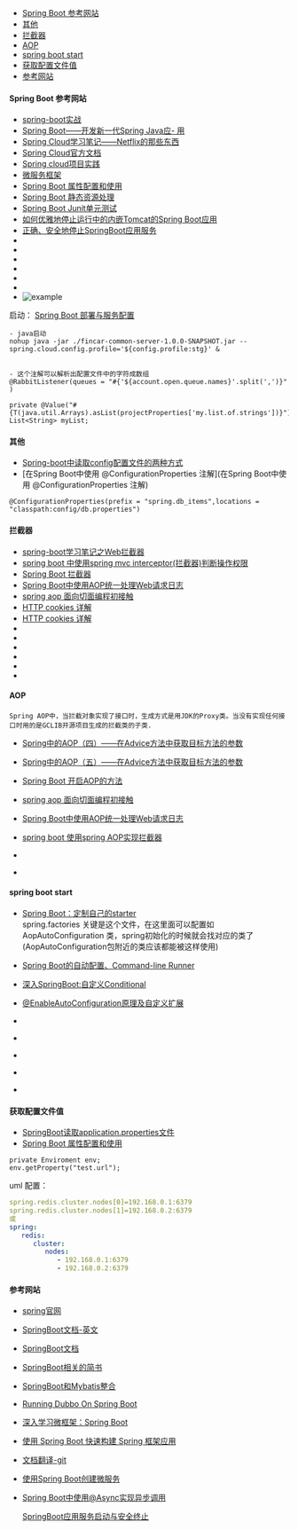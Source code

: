 
<!-- toc -->

- [Spring Boot 参考网站](#spring-boot-参考网站)
- [其他](#其他)
- [拦截器](#拦截器)
- [AOP](#aop)
- [spring boot start](#spring-boot-start)
- [获取配置文件值](#获取配置文件值)
- [参考网站](#参考网站)

<!-- tocstop -->



#### Spring Boot 参考网站
- [spring-boot实战](http://blog.csdn.net/liaokailin?viewmode=contents)
- [Spring Boot——开发新一代Spring Java应- 用](http://www.tianmaying.com/tutorial/spring-boot-overview)
- [Spring Cloud学习笔记——Netflix的那些东西](http://blog.loli.io/2016/02/21/spring-cloud-netflix-01/)
- [Spring Cloud官方文档](http://cloud.spring.io/spring-cloud-static/docs/1.0.x/spring-cloud.html)
- [Spring cloud项目实践](http://sail-y.github.io/2016/03/21/Spring-cloud项目实践/)
- [微服务框架](http://www.cnblogs.com/skyblog/category/774535.html)
- [Spring Boot 属性配置和使用 ](http://blog.csdn.net/isea533/article/details/50281151)
- [ Spring Boot 静态资源处理 ](http://blog.csdn.net/isea533/article/details/50412212)
- [Spring Boot Junit单元测试](https://yq.aliyun.com/articles/6925)
- [如何优雅地停止运行中的内嵌Tomcat的Spring Boot应用](http://jaskey.github.io/blog/2016/04/05/shutdown-spring-boot-application-gracefully/)
- [正确、安全地停止SpringBoot应用服务](http://www.jianshu.com/p/44ef43b282f0)
- []()
- []()
- []()
- []()
- []()
- []()
- []()
  ![example](../label/img/架构图.png)


启动：
[Spring Boot 部署与服务配置](http://blog.csdn.net/catoop/article/details/50588851)

```
- java启动
nohup java -jar ./fincar-common-server-1.0.0-SNAPSHOT.jar --spring.cloud.config.profile='${config.profile:stg}' &


- 这个注解可以解析出配置文件中的字符成数组
@RabbitListener(queues = "#{'${account.open.queue.names}'.split(',')}" )

private @Value("#{T(java.util.Arrays).asList(projectProperties['my.list.of.strings'])}") List<String> myList;

```

#### 其他
- [Spring-boot中读取config配置文件的两种方式](http://www.aichengxu.com/view/2543992)
- [在Spring Boot中使用 @ConfigurationProperties 注解](在Spring Boot中使用 @ConfigurationProperties 注解)
```
@ConfigurationProperties(prefix = "spring.db_items",locations = "classpath:config/db.properties")
```


#### 拦截器
- [spring-boot学习笔记之Web拦截器](http://www.jianshu.com/p/f14ed6ca4e56)
- [spring boot 中使用spring mvc interceptor(拦截器)判断操作权限](https://my.oschina.net/gmd/blog/615849)
- [Spring Boot 拦截器](http://blog.csdn.net/catoop/article/details/50501696)
- [Spring Boot中使用AOP统一处理Web请求日志
  ](http://www.tuicool.com/articles/3qY7vqj)
- [spring aop 面向切面编程初接触](http://www.cnblogs.com/lic309/p/4079194.html)
- [HTTP cookies 详解](http://www.jianshu.com/p/8731e8d62b3d)
- [HTTP cookies 详解](http://bubkoo.com/2014/04/21/http-cookies-explained/)
- []()
- []()
- []()
- []()
- []()
- []()

#### AOP
    Spring AOP中，当拦截对象实现了接口时，生成方式是用JDK的Proxy类。当没有实现任何接口时用的是GCLIB开源项目生成的拦截类的子类.
- [ Spring中的AOP（四）——在Advice方法中获取目标方法的参数](http://blog.csdn.net/caomiao2006/article/details/51287200)
- [Spring中的AOP（五）——在Advice方法中获取目标方法的参数](https://my.oschina.net/itblog/blog/211693)


- [Spring Boot 开启AOP的方法](http://www.jianshu.com/p/c690de40e2bf)
- [spring aop 面向切面编程初接触](http://www.cnblogs.com/lic309/p/4079194.html)
- [Spring Boot中使用AOP统一处理Web请求日志](http://www.tuicool.com/articles/3qY7vqj)
- [spring boot 使用spring AOP实现拦截器](http://blog.csdn.net/clementad/article/details/52035199)
- []()
- []()

#### spring boot start
- [Spring Boot：定制自己的starter](http://www.jianshu.com/p/85460c1d835a)  
  spring.factories 关键是这个文件，在这里面可以配置如AopAutoConfiguration 类，spring初始化的时候就会找对应的类了(AopAutoConfiguration包附近的类应该都能被这样使用)

- [Spring Boot的自动配置、Command-line Runner](http://www.jianshu.com/p/846bb2d26ff8)  
- [深入SpringBoot:自定义Conditional](http://www.jianshu.com/p/1d0fb7cd8a26)
- [@EnableAutoConfiguration原理及自定义扩展](http://blog.csdn.net/xiaoyu411502/article/details/52770723)
- []()
- []()
- []()
- []()
- []()

#### 获取配置文件值
- [SpringBoot读取application.properties文件](http://blog.csdn.net/jixuju/article/details/52205500)
- [ Spring Boot 属性配置和使用 ](http://blog.csdn.net/isea533/article/details/50281151)
```
private Enviroment env;
env.getProperty("test.url");
```



uml 配置：

````yaml
spring.redis.cluster.nodes[0]=192.168.0.1:6379  
spring.redis.cluster.nodes[1]=192.168.0.2:6379  
或  
spring:  
   redis:  
      cluster:  
         nodes:  
            - 192.168.0.1:6379  
            - 192.168.0.2:6379  
````







#### 参考网站

- [spring官网](http://start.spring.io/)

- [SpringBoot文档-英文](http://docs.spring.io/spring-boot/docs/current-SNAPSHOT/reference/htmlsingle/?cm_mc_uid=14358288081314078496117&cm_mc_sid_50200000=1465543344)

- [SpringBoot文档](https://qbgbook.gitbooks.io/spring-boot-reference-guide-zh/content/)

- [SpringBoot相关的简书](http://www.jianshu.com/collection/f0cf6eae1754)

- [SpringBoot和Mybatis整合](http://www.jianshu.com/p/5ef281100bb6#)

- [Running Dubbo On Spring Boot](http://www.jianshu.com/p/ed466de44967)

- [深入学习微框架：Spring Boot](http://www.infoq.com/cn/articles/microframeworks1-spring-boot)

- [使用 Spring Boot 快速构建 Spring 框架应用](https://www.ibm.com/developerworks/cn/java/j-lo-spring-boot/)

- [文档翻译-git](https://github.com/qibaoguang/Spring-Boot-Reference-Guide/blob/master/SUMMARY.md#summary)

- [使用Spring Boot创建微服务](http://www.infoq.com/cn/articles/boot-microservices)

- [Spring Boot中使用@Async实现异步调用](http://blog.didispace.com/springbootasync/)

  [SpringBoot应用服务启动与安全终止](http://blog.csdn.net/wangshuang1631/article/details/62054798)
